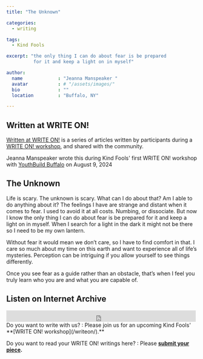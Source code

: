 ```yaml
---
title: "The Unknown"

categories:
  - writing

tags:
  - Kind Fools

excerpt: "the only thing I can do about fear is be prepared
          for it and keep a light on in myself"

author:
  name             : "Jeanna Manspeaker "
  avatar           : # "/assets/images/"
  bio              : ""
  location         : "Buffalo, NY"

---
```


## Written at WRITE ON!

[Written at WRITE ON!](/writtenat/) is a series of articles written
by participants during a [WRITE ON! workshop](/writeon),
and shared with the community.

Jeanna Manspeaker wrote this during Kind Fools' first WRITE ON!
workshop with [YouthBuild Buffalo](https://www.tscwny.org/youthbuild)
on August 9, 2024

## The Unknown 

Life is scary. The unknown is scary. What can I do about that?
Am I able to do anything about it?
The feelings I have are strange and distant when it comes to fear.
I used to avoid it at all costs. Numbing, or dissociate.
But now I know the only thing I can do about fear is be prepared
for it and keep a light on in myself. When I search for a light in
the dark it might not be there so I need to be my own lantern.

Without fear it would mean we don’t care, so I have to find comfort in that.
I care so much about my time on this earth and want to experience all of
life’s mysteries. Perception can be intriguing if you allow yourself
to see things differently.

Once you see fear as a guide rather than an obstacle, that’s when I feel
you truly learn who you are and what you are capable of.

## Listen on Internet Archive
<iframe src="https://archive.org/embed/jeanna-manspeaker-2024-08-09" width="500" height="30" frameborder="0" webkitallowfullscreen="true" mozallowfullscreen="true" allowfullscreen></iframe>

<br>
Do you want to write with us?
:    Please join us for an upcoming Kind Fools' **[WRITE ON! workshop](/writeon/).**

Do you want to read your WRITE ON! writings here?
: Please **[submit your piece](/submit/).**

